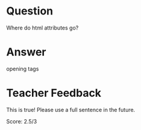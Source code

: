 # Question
Where do html attributes go?

# Answer

opening tags

# Teacher Feedback

This is true! Please use a full sentence in the future. 

Score: 2.5/3